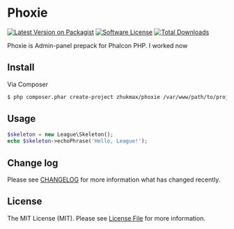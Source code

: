 # Phoxie

[![Latest Version on Packagist][ico-version]][link-packagist]
[![Software License][ico-license]](LICENSE.md)
[![Total Downloads][ico-downloads]][link-downloads]

Phoxie is Admin-panel prepack for Phalcon PHP. I worked now

## Install

Via Composer

``` bash
$ php composer.phar create-project zhukmax/phoxie /var/www/path/to/project
```

## Usage

``` php
$skeleton = new League\Skeleton();
echo $skeleton->echoPhrase('Hello, League!');
```

## Change log

Please see [CHANGELOG](CHANGELOG.md) for more information what has changed recently.

## License

The MIT License (MIT). Please see [License File](LICENSE.md) for more information.

[ico-version]: https://img.shields.io/packagist/v/:vendor/:package_name.svg?style=flat-square
[ico-license]: https://img.shields.io/badge/license-MIT-brightgreen.svg?style=flat-square
[ico-downloads]: https://img.shields.io/packagist/dt/:vendor/:package_name.svg?style=flat-square

[link-packagist]: https://packagist.org/packages/zhukmax/phoxie
[link-downloads]: https://packagist.org/packages/zhukmax/phoxie
